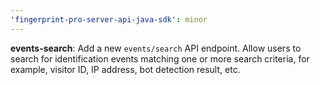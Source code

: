 ```yaml
---
'fingerprint-pro-server-api-java-sdk': minor
---
```


**events-search**: Add a new `events/search` API endpoint. Allow users to search for identification events matching one or more search criteria, for example, visitor ID, IP address, bot detection result, etc.
